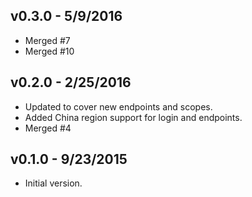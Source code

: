 v0.3.0 - 5/9/2016
------------------
  - Merged #7
  - Merged #10

v0.2.0 - 2/25/2016
------------------
  - Updated to cover new endpoints and scopes.
  - Added China region support for login and endpoints.
  - Merged #4

v0.1.0 - 9/23/2015
------------------
  - Initial version.

